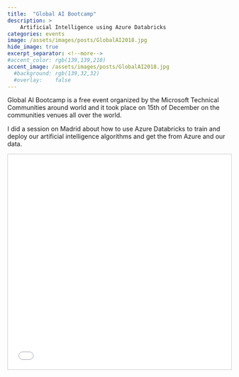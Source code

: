 ```yaml
---
title:  "Global AI Bootcamp"
description: >
    Artificial Intelligence using Azure Databricks
categories: events
image: /assets/images/posts/GlobalAI2018.jpg
hide_image: true
excerpt_separator: <!--more-->
#accent_color: rgb(139,139,210)
accent_image: /assets/images/posts/GlobalAI2018.jpg
  #background: rgb(139,32,32)
  #overlay:    false
---
```


Global AI Bootcamp is a free event organized by the Microsoft Technical Communities around world and it took place on 15th of December on the communities venues all over the world. 
<!--more-->

I did a session on Madrid about how to use Azure Databricks to train and deploy our artificial intelligence algorithms and get the from Azure and our data. 

<iframe src="//www.slideshare.net/slideshow/embed_code/key/yGVyQz5b88UrvD" width="595" height="485" frameborder="0" marginwidth="0" marginheight="0" scrolling="no" style="border:1px solid #CCC; border-width:1px; margin-bottom:5px; max-width: 100%;" allowfullscreen> </iframe> <div style="margin-bottom:5px">